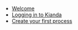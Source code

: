 - [Welcome](/getting-started/welcome/)
- [Logging in to Kianda](/getting-started/logging_in/)
- [Create your first process](/getting-started/create_process/)
